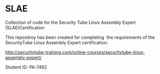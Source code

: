 # SLAE
Collection of code for the Security Tube Linux Assembly Expert (SLAE)Certification


This repositroy has been created for completing  the requirements of the SecurityTube Linux Assembly Expert certification:

<a href="http://securitytube-training.com/online-courses/securitytube-linux-assembly-expert/">http://securitytube-training.com/online-courses/securitytube-linux-assembly-expert/</a>

Student ID: PA-7462
